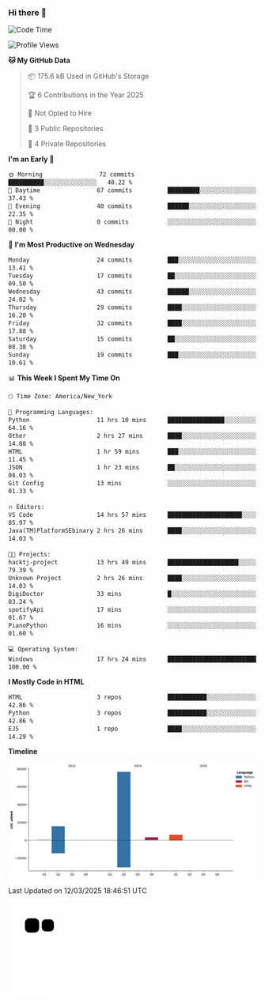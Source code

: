 ### Hi there 👋

<!--
**Iplay6432/Iplay6432** is a ✨ _special_ ✨ repository because its `README.md` (this file) appears on your GitHub profile.

Here are some ideas to get you started:

- 🔭 I’m currently working on ...
- 🌱 I’m currently learning ...
- 👯 I’m looking to collaborate on ...
- 🤔 I’m looking for help with ...
- 💬 Ask me about ...
- 📫 How to reach me: ...
- 😄 Pronouns: ...
- ⚡ Fun fact: ...
-->
<!--
- 🔭 I’m currently working on [A Login Python Scipt Thing](https://github.com/Iplay6432/Lugin-but-no-Pygame-)
- 🌱 I’m currently [learning C++](https://github.com/Iplay6432/LearningCpp)


<!--START_SECTION:waka-->
![Code Time](http://img.shields.io/badge/Code%20Time-127%20hrs%2054%20mins-blue)

![Profile Views](http://img.shields.io/badge/Profile%20Views-0-blue)

**🐱 My GitHub Data** 

> 📦 175.6 kB Used in GitHub's Storage 
 > 
> 🏆 6 Contributions in the Year 2025
 > 
> 🚫 Not Opted to Hire
 > 
> 📜 3 Public Repositories 
 > 
> 🔑 4 Private Repositories 
 > 
**I'm an Early 🐤** 

```text
🌞 Morning                72 commits          ██████████░░░░░░░░░░░░░░░   40.22 % 
🌆 Daytime                67 commits          █████████░░░░░░░░░░░░░░░░   37.43 % 
🌃 Evening                40 commits          ██████░░░░░░░░░░░░░░░░░░░   22.35 % 
🌙 Night                  0 commits           ░░░░░░░░░░░░░░░░░░░░░░░░░   00.00 % 
```
📅 **I'm Most Productive on Wednesday** 

```text
Monday                   24 commits          ███░░░░░░░░░░░░░░░░░░░░░░   13.41 % 
Tuesday                  17 commits          ██░░░░░░░░░░░░░░░░░░░░░░░   09.50 % 
Wednesday                43 commits          ██████░░░░░░░░░░░░░░░░░░░   24.02 % 
Thursday                 29 commits          ████░░░░░░░░░░░░░░░░░░░░░   16.20 % 
Friday                   32 commits          ████░░░░░░░░░░░░░░░░░░░░░   17.88 % 
Saturday                 15 commits          ██░░░░░░░░░░░░░░░░░░░░░░░   08.38 % 
Sunday                   19 commits          ███░░░░░░░░░░░░░░░░░░░░░░   10.61 % 
```


📊 **This Week I Spent My Time On** 

```text
🕑︎ Time Zone: America/New_York

💬 Programming Languages: 
Python                   11 hrs 10 mins      ████████████████░░░░░░░░░   64.16 % 
Other                    2 hrs 27 mins       ████░░░░░░░░░░░░░░░░░░░░░   14.08 % 
HTML                     1 hr 59 mins        ███░░░░░░░░░░░░░░░░░░░░░░   11.45 % 
JSON                     1 hr 23 mins        ██░░░░░░░░░░░░░░░░░░░░░░░   08.03 % 
Git Config               13 mins             ░░░░░░░░░░░░░░░░░░░░░░░░░   01.33 % 

🔥 Editors: 
VS Code                  14 hrs 57 mins      █████████████████████░░░░   85.97 % 
Java(TM)PlatformSEbinary 2 hrs 26 mins       ████░░░░░░░░░░░░░░░░░░░░░   14.03 % 

🐱‍💻 Projects: 
hacktj-project           13 hrs 49 mins      ████████████████████░░░░░   79.39 % 
Unknown Project          2 hrs 26 mins       ████░░░░░░░░░░░░░░░░░░░░░   14.03 % 
DigiDoctor               33 mins             █░░░░░░░░░░░░░░░░░░░░░░░░   03.24 % 
spotifyApi               17 mins             ░░░░░░░░░░░░░░░░░░░░░░░░░   01.67 % 
PianoPython              16 mins             ░░░░░░░░░░░░░░░░░░░░░░░░░   01.60 % 

💻 Operating System: 
Windows                  17 hrs 24 mins      █████████████████████████   100.00 % 
```

**I Mostly Code in HTML** 

```text
HTML                     3 repos             ███████████░░░░░░░░░░░░░░   42.86 % 
Python                   3 repos             ███████████░░░░░░░░░░░░░░   42.86 % 
EJS                      1 repo              ████░░░░░░░░░░░░░░░░░░░░░   14.29 % 
```



**Timeline**

![Lines of Code chart](https://raw.githubusercontent.com/Iplay6432/Iplay6432/main/assets/bar_graph.png)


 Last Updated on 12/03/2025 18:46:51 UTC
<!--END_SECTION:waka-->

![snake](https://raw.githubusercontent.com/Iplay6432/Iplay6432/output/github-contribution-grid-snake.svg)
